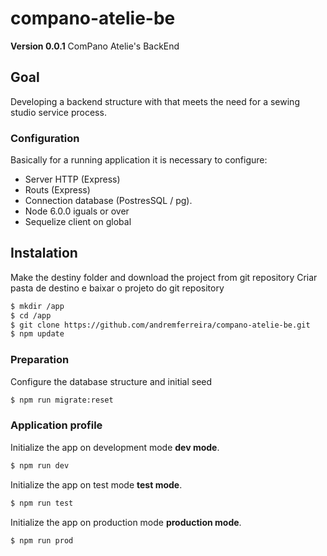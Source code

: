 # compano-atelie-be
**Version 0.0.1** ComPano Atelie's BackEnd

## Goal
Developing a backend structure with that meets the need for a sewing studio service process.

### Configuration
Basically for a running application it is necessary to configure:
- Server HTTP (Express)
- Routs (Express)
- Connection database (PostresSQL / pg).
- Node 6.0.0 iguals or over
- Sequelize client on global

## Instalation
Make the destiny folder and download the project from git repository
Criar pasta de destino e baixar o projeto do git repository
```sh
$ mkdir /app
$ cd /app
$ git clone https://github.com/andremferreira/compano-atelie-be.git
$ npm update
```
### Preparation 
Configure the database structure and initial seed
```sh
$ npm run migrate:reset
```
### Application profile
Initialize the app on development mode **dev mode**.
```sh
$ npm run dev
```
Initialize the app on test mode **test mode**.
```sh
$ npm run test
```
Initialize the app on production mode **production mode**.
```sh
$ npm run prod
```